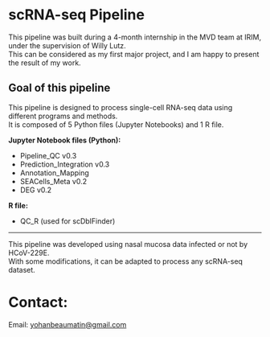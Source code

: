 # scRNA-seq Pipeline

This pipeline was built during a 4-month internship in the MVD team at IRIM, under the supervision of Willy Lutz.  
This can be considered as my first major project, and I am happy to present the result of my work.

## Goal of this pipeline

This pipeline is designed to process single-cell RNA-seq data using different programs and methods.  
It is composed of 5 Python files (Jupyter Notebooks) and 1 R file.

**Jupyter Notebook files (Python):**  
- Pipeline_QC v0.3  
- Prediction_Integration v0.3  
- Annotation_Mapping  
- SEACells_Meta v0.2  
- DEG v0.2  

**R file:**  
- QC_R (used for scDblFinder)

---

This pipeline was developed using nasal mucosa data infected or not by HCoV-229E.  
With some modifications, it can be adapted to process any scRNA-seq dataset.

# Contact:
Email: yohanbeaumatin@gmail.com


